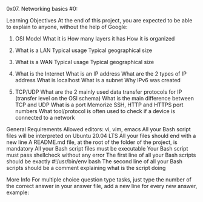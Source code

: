 0x07. Networking basics #0:

Learning Objectives
At the end of this project, you are expected to be able to explain to anyone, without the help of Google:

1. OSI Model
What it is
How many layers it has
How it is organized

2. What is a LAN
Typical usage
Typical geographical size

3. What is a WAN
Typical usage
Typical geographical size

4. What is the Internet
What is an IP address
What are the 2 types of IP address
What is localhost
What is a subnet
Why IPv6 was created

5. TCP/UDP
What are the 2 mainly used data transfer protocols for IP (transfer level on the OSI schema)
What is the main difference between TCP and UDP
What is a port
Memorize SSH, HTTP and HTTPS port numbers
What tool/protocol is often used to check if a device is connected to a network


General Requirements
Allowed editors: vi, vim, emacs
All your Bash script files will be interpreted on Ubuntu 20.04 LTS
All your files should end with a new line
A README.md file, at the root of the folder of the project, is mandatory
All your Bash script files must be executable
Your Bash script must pass shellcheck without any error
The first line of all your Bash scripts should be exactly #!/usr/bin/env bash
The second line of all your Bash scripts should be a comment explaining what is the script doing

More Info
For multiple choice question type tasks, just type the number of the correct answer in your answer file, add a new line for every new answer, example:
